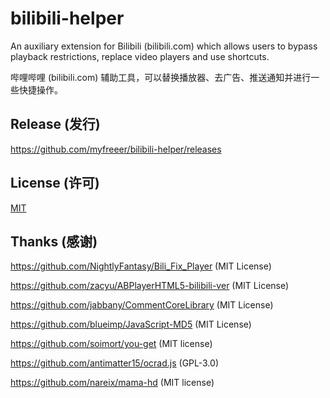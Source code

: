 # bilibili-helper

An auxiliary extension for Bilibili (bilibili.com) which allows users to bypass playback restrictions, replace video players and use shortcuts.

哔哩哔哩 (bilibili.com) 辅助工具，可以替换播放器、去广告、推送通知并进行一些快捷操作。

## Release (发行)

https://github.com/myfreeer/bilibili-helper/releases

## License (许可)
[MIT](LICENSE)

## Thanks (感谢)
https://github.com/NightlyFantasy/Bili_Fix_Player (MIT License)

https://github.com/zacyu/ABPlayerHTML5-bilibili-ver (MIT License)

https://github.com/jabbany/CommentCoreLibrary (MIT License)

https://github.com/blueimp/JavaScript-MD5 (MIT License)

https://github.com/soimort/you-get (MIT license)

https://github.com/antimatter15/ocrad.js (GPL-3.0)

https://github.com/nareix/mama-hd (MIT license)
